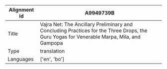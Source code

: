 |Alignment id | A9949739B
| --- | --- 
|Title | Vajra Net: The Ancillary Preliminary and Concluding Practices for the Three Drops, the Guru Yogas for Venerable Marpa, Mila, and Gampopa 
|Type | translation
|Languages | ['en', 'bo']
